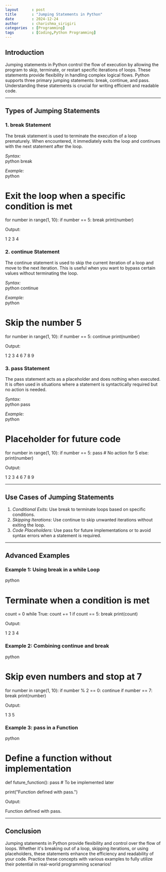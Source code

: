 ```yaml
---
layout      : post
title       : "Jumping Statements in Python"
date        : 2024-12-24
author      : charishma_sirigiri
categories  : [Programming]
tags        : [Coding,Python Programming]
---
```


## Introduction  
Jumping statements in Python control the flow of execution by allowing the program to skip, terminate, or restart specific iterations of loops. These statements provide flexibility in handling complex logical flows. Python supports three primary jumping statements: break, continue, and pass. Understanding these statements is crucial for writing efficient and readable code.  

---
## Types of Jumping Statements  
### **1. break Statement**  
The break statement is used to terminate the execution of a loop prematurely. When encountered, it immediately exits the loop and continues with the next statement after the loop.  

*Syntax:*  
python
break


*Example:*  
python
# Exit the loop when a specific condition is met
for number in range(1, 10):
    if number == 5:
        break
    print(number)

Output:  

1
2
3
4


### **2. continue Statement**  
The continue statement is used to skip the current iteration of a loop and move to the next iteration. This is useful when you want to bypass certain values without terminating the loop.

*Syntax:*  
python
continue


*Example:*  
python
# Skip the number 5
for number in range(1, 10):
    if number == 5:
        continue
    print(number)

Output:  

1
2
3
4
6
7
8
9


### **3. pass Statement**  
The pass statement acts as a placeholder and does nothing when executed. It is often used in situations where a statement is syntactically required but no action is needed.  

*Syntax:*  
python
pass


*Example:*  
python
# Placeholder for future code
for number in range(1, 10):
    if number == 5:
        pass  # No action for 5
    else:
        print(number)

Output:  

1
2
3
4
6
7
8
9


---
## Use Cases of Jumping Statements  
1. *Conditional Exits*: Use break to terminate loops based on specific conditions.  
2. *Skipping Iterations*: Use continue to skip unwanted iterations without exiting the loop.  
3. *Code Placeholders*: Use pass for future implementations or to avoid syntax errors when a statement is required.  

---
## Advanced Examples  
### Example 1: Using break in a while Loop  
python
# Terminate when a condition is met
count = 0
while True:
    count += 1
    if count == 5:
        break
    print(count)

Output:  

1
2
3
4


### Example 2: Combining continue and break  
python
# Skip even numbers and stop at 7
for number in range(1, 10):
    if number % 2 == 0:
        continue
    if number == 7:
        break
    print(number)

Output:  

1
3
5


### Example 3: pass in a Function  
python
# Define a function without implementation
def future_function():
    pass  # To be implemented later

print("Function defined with pass.")

Output:  

Function defined with pass.


---
## Conclusion  
Jumping statements in Python provide flexibility and control over the flow of loops. Whether it's breaking out of a loop, skipping iterations, or using placeholders, these statements enhance the efficiency and readability of your code. Practice these concepts with various examples to fully utilize their potential in real-world programming scenarios!